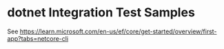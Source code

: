 # dotnet Integration Test Samples

See https://learn.microsoft.com/en-us/ef/core/get-started/overview/first-app?tabs=netcore-cli
